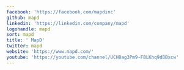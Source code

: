 ```yaml
---
facebook: 'https://facebook.com/mapdinc'
github: mapd
linkedin: 'https://linkedin.com/company/mapd'
logohandle: mapd
sort: mapd
title: ' MapD'
twitter: mapd
website: 'https://www.mapd.com/'
youtube: 'https://youtube.com/channel/UCH8ag3Pm9-FBLKhq9dBBxcw'
---
```

